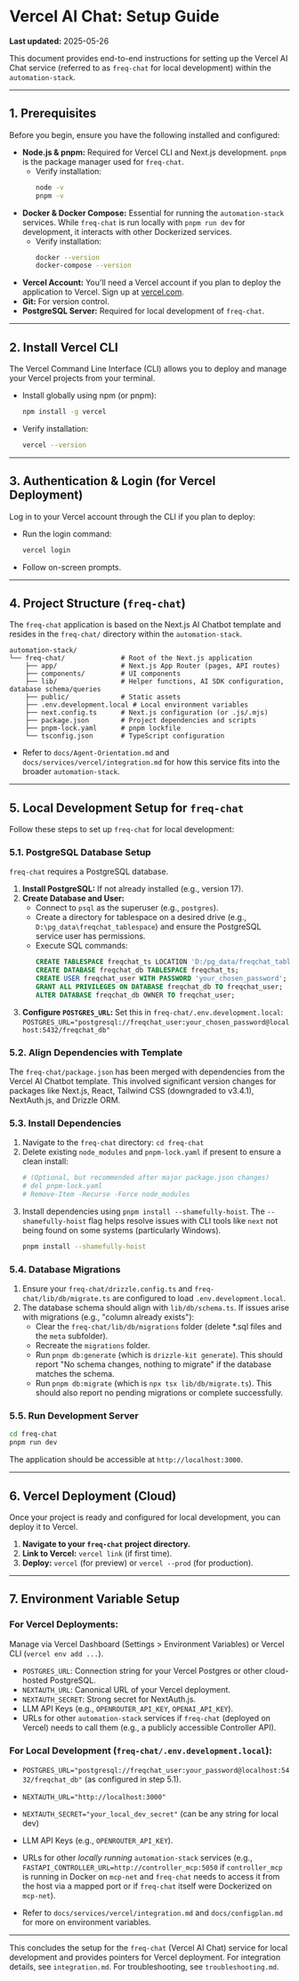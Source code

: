 # Vercel AI Chat: Setup Guide

**Last updated:** 2025-05-26

This document provides end-to-end instructions for setting up the Vercel AI Chat service (referred to as `freq-chat` for local development) within the `automation-stack`.

---

## 1. Prerequisites

Before you begin, ensure you have the following installed and configured:

*   **Node.js & pnpm:** Required for Vercel CLI and Next.js development. `pnpm` is the package manager used for `freq-chat`.
    *   Verify installation:
        ```bash
        node -v
        pnpm -v
        ```
*   **Docker & Docker Compose:** Essential for running the `automation-stack` services. While `freq-chat` is run locally with `pnpm run dev` for development, it interacts with other Dockerized services.
    *   Verify installation:
        ```bash
        docker --version
        docker-compose --version
        ```
*   **Vercel Account:** You'll need a Vercel account if you plan to deploy the application to Vercel. Sign up at [vercel.com](https://vercel.com/).
*   **Git:** For version control.
*   **PostgreSQL Server:** Required for local development of `freq-chat`.

---

## 2. Install Vercel CLI

The Vercel Command Line Interface (CLI) allows you to deploy and manage your Vercel projects from your terminal.
*   Install globally using npm (or pnpm):
    ```bash
    npm install -g vercel
    ```
*   Verify installation:
    ```bash
    vercel --version
    ```

---

## 3. Authentication & Login (for Vercel Deployment)

Log in to your Vercel account through the CLI if you plan to deploy:
*   Run the login command:
    ```bash
    vercel login
    ```
*   Follow on-screen prompts.

---

## 4. Project Structure (`freq-chat`)

The `freq-chat` application is based on the Next.js AI Chatbot template and resides in the `freq-chat/` directory within the `automation-stack`.
```
automation-stack/
└── freq-chat/              # Root of the Next.js application
    ├── app/                # Next.js App Router (pages, API routes)
    ├── components/         # UI components
    ├── lib/                # Helper functions, AI SDK configuration, database schema/queries
    ├── public/             # Static assets
    ├── .env.development.local # Local environment variables
    ├── next.config.ts      # Next.js configuration (or .js/.mjs)
    ├── package.json        # Project dependencies and scripts
    ├── pnpm-lock.yaml      # pnpm lockfile
    └── tsconfig.json       # TypeScript configuration
```
*   Refer to `docs/Agent-Orientation.md` and `docs/services/vercel/integration.md` for how this service fits into the broader `automation-stack`.

---

## 5. Local Development Setup for `freq-chat`

Follow these steps to set up `freq-chat` for local development:

### 5.1. PostgreSQL Database Setup
`freq-chat` requires a PostgreSQL database.
1.  **Install PostgreSQL:** If not already installed (e.g., version 17).
2.  **Create Database and User:**
    *   Connect to `psql` as the superuser (e.g., `postgres`).
    *   Create a directory for tablespace on a desired drive (e.g., `D:\pg_data\freqchat_tablespace`) and ensure the PostgreSQL service user has permissions.
    *   Execute SQL commands:
        ```sql
        CREATE TABLESPACE freqchat_ts LOCATION 'D:/pg_data/freqchat_tablespace'; -- Adjust path if needed
        CREATE DATABASE freqchat_db TABLESPACE freqchat_ts;
        CREATE USER freqchat_user WITH PASSWORD 'your_chosen_password'; -- Replace with a strong password
        GRANT ALL PRIVILEGES ON DATABASE freqchat_db TO freqchat_user;
        ALTER DATABASE freqchat_db OWNER TO freqchat_user;
        ```
3.  **Configure `POSTGRES_URL`:** Set this in `freq-chat/.env.development.local`:
    `POSTGRES_URL="postgresql://freqchat_user:your_chosen_password@localhost:5432/freqchat_db"`

### 5.2. Align Dependencies with Template
The `freq-chat/package.json` has been merged with dependencies from the Vercel AI Chatbot template. This involved significant version changes for packages like Next.js, React, Tailwind CSS (downgraded to v3.4.1), NextAuth.js, and Drizzle ORM.

### 5.3. Install Dependencies
1.  Navigate to the `freq-chat` directory: `cd freq-chat`
2.  Delete existing `node_modules` and `pnpm-lock.yaml` if present to ensure a clean install:
    ```bash
    # (Optional, but recommended after major package.json changes)
    # del pnpm-lock.yaml 
    # Remove-Item -Recurse -Force node_modules 
    ```
3.  Install dependencies using `pnpm install --shamefully-hoist`. The `--shamefully-hoist` flag helps resolve issues with CLI tools like `next` not being found on some systems (particularly Windows).
    ```bash
    pnpm install --shamefully-hoist
    ```

### 5.4. Database Migrations
1.  Ensure your `freq-chat/drizzle.config.ts` and `freq-chat/lib/db/migrate.ts` are configured to load `.env.development.local`.
2.  The database schema should align with `lib/db/schema.ts`. If issues arise with migrations (e.g., "column already exists"):
    *   Clear the `freq-chat/lib/db/migrations` folder (delete *.sql files and the `meta` subfolder).
    *   Recreate the `migrations` folder.
    *   Run `pnpm db:generate` (which is `drizzle-kit generate`). This should report "No schema changes, nothing to migrate" if the database matches the schema.
    *   Run `pnpm db:migrate` (which is `npx tsx lib/db/migrate.ts`). This should also report no pending migrations or complete successfully.

### 5.5. Run Development Server
```bash
cd freq-chat
pnpm run dev
```
The application should be accessible at `http://localhost:3000`.

---

## 6. Vercel Deployment (Cloud)

Once your project is ready and configured for local development, you can deploy it to Vercel.

1.  **Navigate to your `freq-chat` project directory.**
2.  **Link to Vercel:** `vercel link` (if first time).
3.  **Deploy:** `vercel` (for preview) or `vercel --prod` (for production).

---

## 7. Environment Variable Setup

### For Vercel Deployments:
Manage via Vercel Dashboard (Settings > Environment Variables) or Vercel CLI (`vercel env add ...`).
*   `POSTGRES_URL`: Connection string for your Vercel Postgres or other cloud-hosted PostgreSQL.
*   `NEXTAUTH_URL`: Canonical URL of your Vercel deployment.
*   `NEXTAUTH_SECRET`: Strong secret for NextAuth.js.
*   LLM API Keys (e.g., `OPENROUTER_API_KEY`, `OPENAI_API_KEY`).
*   URLs for other `automation-stack` services if `freq-chat` (deployed on Vercel) needs to call them (e.g., a publicly accessible Controller API).

### For Local Development (`freq-chat/.env.development.local`):
*   `POSTGRES_URL="postgresql://freqchat_user:your_password@localhost:5432/freqchat_db"` (as configured in step 5.1).
*   `NEXTAUTH_URL="http://localhost:3000"`
*   `NEXTAUTH_SECRET="your_local_dev_secret"` (can be any string for local dev)
*   LLM API Keys (e.g., `OPENROUTER_API_KEY`).
*   URLs for other *locally running* `automation-stack` services (e.g., `FASTAPI_CONTROLLER_URL=http://controller_mcp:5050` if `controller_mcp` is running in Docker on `mcp-net` and `freq-chat` needs to access it from the host via a mapped port or if `freq-chat` itself were Dockerized on `mcp-net`).

*   Refer to `docs/services/vercel/integration.md` and `docs/configplan.md` for more on environment variables.

---

This concludes the setup for the `freq-chat` (Vercel AI Chat) service for local development and provides pointers for Vercel deployment. For integration details, see `integration.md`. For troubleshooting, see `troubleshooting.md`.

